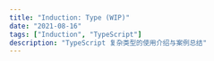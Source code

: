 ```yaml
---
title: "Induction: Type (WIP)"
date: "2021-08-16"
tags: ["Induction", "TypeScript"]
description: "TypeScript 复杂类型的使用介绍与案例总结"
---
```

